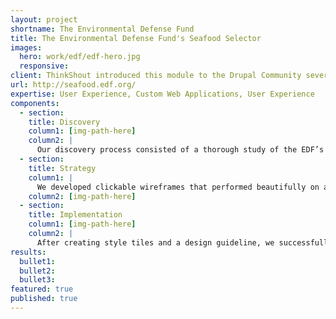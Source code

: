 ```yaml
---
layout: project
shortname: The Environmental Defense Fund
title: The Environmental Defense Fund's Seafood Selector
images:
  hero: work/edf/edf-hero.jpg
  responsive:
client: ThinkShout introduced this module to the Drupal Community several years ago and continues to maintain it. It works beautifully with our Mandrill module, providing modern analytics, spam compliance features, and a reliable transactional e-mail system. 
url: http://seafood.edf.org/
expertise: User Experience, Custom Web Applications, User Experience
components:
  - section:
    title: Discovery
    column1: [img-path-here]
    column2: |
      Our discovery process consisted of a thorough study of the EDF’s target audiences and the creation of a performance benchmark based on existing analytics.  We also reached out to stakeholders to get a better sense of what visual impact they wanted to make with this tool.
  - section:
    title: Strategy
    column1: |
      We developed clickable wireframes that performed beautifully on a variety of mobile devices. Our mobile-first approach ensured that users could easily use the tool no matter how they chose to browse, thus giving the EDF’s primary audience a viable tool to use in the supermarket.  
    column2: [img-path-here]
  - section:
    title: Implementation
    column1: [img-path-here]
    column2: |
      After creating style tiles and a design guideline, we successfully handed it off to the internal development team and helped reintroduce the Seafood Selector to the world. The result was a highly interactive, easy-to-use chart that informed consumers about the economic impact of their seafood choice as well as the contaminants often found in those fish.  
results:
  bullet1: 
  bullet2: 
  bullet3: 
featured: true
published: true
---
```



